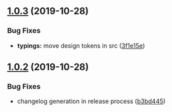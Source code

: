 ## [1.0.3](https://github.com/Dashlane/ui-components/compare/v1.0.2...v1.0.3) (2019-10-28)


### Bug Fixes

* **typings:** move design tokens in src ([3f1e15e](https://github.com/Dashlane/ui-components/commit/3f1e15efd9fa99cd4599604ba4ce375a8e25e2ab))

## [1.0.2](https://github.com/Dashlane/ui-components/compare/v1.0.1...v1.0.2) (2019-10-28)

### Bug Fixes

- changelog generation in release process ([b3bd445](https://github.com/Dashlane/ui-components/commit/b3bd4454431f41aceeb33f808447d7f0e9ff8346))
